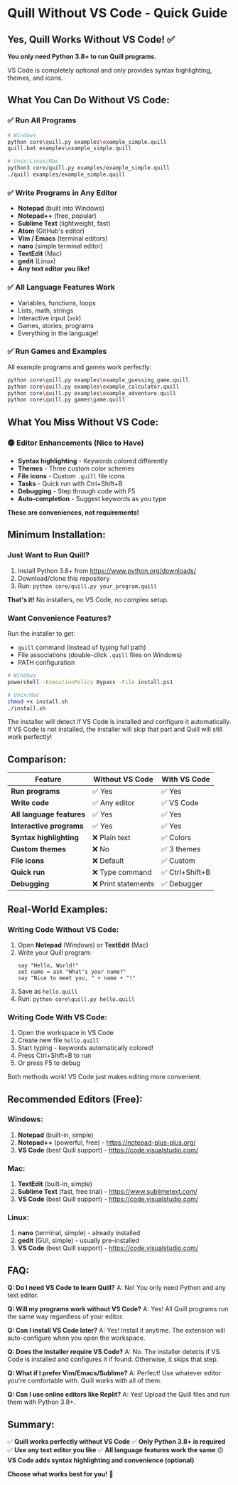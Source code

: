 # Quill Without VS Code - Quick Guide

## Yes, Quill Works Without VS Code! ✅

**You only need Python 3.8+ to run Quill programs.**

VS Code is completely optional and only provides syntax highlighting, themes, and icons.

## What You Can Do Without VS Code:

### ✅ Run All Programs
```bash
# Windows
python core\quill.py examples\example_simple.quill
quill.bat examples\example_simple.quill

# Unix/Linux/Mac
python3 core/quill.py examples/example_simple.quill
./quill examples/example_simple.quill
```

### ✅ Write Programs in Any Editor
- **Notepad** (built into Windows)
- **Notepad++** (free, popular)
- **Sublime Text** (lightweight, fast)
- **Atom** (GitHub's editor)
- **Vim / Emacs** (terminal editors)
- **nano** (simple terminal editor)
- **TextEdit** (Mac)
- **gedit** (Linux)
- **Any text editor you like!**

### ✅ All Language Features Work
- Variables, functions, loops
- Lists, math, strings
- Interactive input (`ask`)
- Games, stories, programs
- Everything in the language!

### ✅ Run Games and Examples
All example programs and games work perfectly:
```bash
python core\quill.py examples\example_guessing_game.quill
python core\quill.py examples\example_calculator.quill
python core\quill.py examples\example_adventure.quill
python core\quill.py games\game.quill
```

## What You Miss Without VS Code:

### 🟡 Editor Enhancements (Nice to Have)
- **Syntax highlighting** - Keywords colored differently
- **Themes** - Three custom color schemes
- **File icons** - Custom `.quill` file icons
- **Tasks** - Quick run with Ctrl+Shift+B
- **Debugging** - Step through code with F5
- **Auto-completion** - Suggest keywords as you type

**These are conveniences, not requirements!**

## Minimum Installation:

### Just Want to Run Quill?
1. Install Python 3.8+ from https://www.python.org/downloads/
2. Download/clone this repository
3. Run: `python core/quill.py your_program.quill`

**That's it!** No installers, no VS Code, no complex setup.

### Want Convenience Features?
Run the installer to get:
- `quill` command (instead of typing full path)
- File associations (double-click `.quill` files on Windows)
- PATH configuration

```bash
# Windows
powershell -ExecutionPolicy Bypass -File install.ps1

# Unix/Mac
chmod +x install.sh
./install.sh
```

The installer will detect if VS Code is installed and configure it automatically. If VS Code is not installed, the installer will skip that part and Quill will still work perfectly!

## Comparison:

| Feature | Without VS Code | With VS Code |
|---------|----------------|--------------|
| **Run programs** | ✅ Yes | ✅ Yes |
| **Write code** | ✅ Any editor | ✅ VS Code |
| **All language features** | ✅ Yes | ✅ Yes |
| **Interactive programs** | ✅ Yes | ✅ Yes |
| **Syntax highlighting** | ❌ Plain text | ✅ Colors |
| **Custom themes** | ❌ No | ✅ 3 themes |
| **File icons** | ❌ Default | ✅ Custom |
| **Quick run** | ❌ Type command | ✅ Ctrl+Shift+B |
| **Debugging** | ❌ Print statements | ✅ Debugger |

## Real-World Examples:

### Writing Code Without VS Code:
1. Open **Notepad** (Windows) or **TextEdit** (Mac)
2. Write your Quill program:
   ```quill
   say "Hello, World!"
   set name = ask "What's your name?"
   say "Nice to meet you, " + name + "!"
   ```
3. Save as `hello.quill`
4. Run: `python core\quill.py hello.quill`

### Writing Code With VS Code:
1. Open the workspace in VS Code
2. Create new file `hello.quill`
3. Start typing - keywords automatically colored!
4. Press Ctrl+Shift+B to run
5. Or press F5 to debug

Both methods work! VS Code just makes editing more convenient.

## Recommended Editors (Free):

### Windows:
1. **Notepad** (built-in, simple)
2. **Notepad++** (powerful, free) - https://notepad-plus-plus.org/
3. **VS Code** (best Quill support) - https://code.visualstudio.com/

### Mac:
1. **TextEdit** (built-in, simple)
2. **Sublime Text** (fast, free trial) - https://www.sublimetext.com/
3. **VS Code** (best Quill support) - https://code.visualstudio.com/

### Linux:
1. **nano** (terminal, simple) - already installed
2. **gedit** (GUI, simple) - usually pre-installed
3. **VS Code** (best Quill support) - https://code.visualstudio.com/

## FAQ:

**Q: Do I need VS Code to learn Quill?**
A: No! You only need Python and any text editor.

**Q: Will my programs work without VS Code?**
A: Yes! All Quill programs run the same way regardless of your editor.

**Q: Can I install VS Code later?**
A: Yes! Install it anytime. The extension will auto-configure when you open the workspace.

**Q: Does the installer require VS Code?**
A: No. The installer detects if VS Code is installed and configures it if found. Otherwise, it skips that step.

**Q: What if I prefer Vim/Emacs/Sublime?**
A: Perfect! Use whatever editor you're comfortable with. Quill works with all of them.

**Q: Can I use online editors like Replit?**
A: Yes! Upload the Quill files and run them with Python 3.8+.

## Summary:

✅ **Quill works perfectly without VS Code**
✅ **Only Python 3.8+ is required**
✅ **Use any text editor you like**
✅ **All language features work the same**
🟡 **VS Code adds syntax highlighting and convenience (optional)**

**Choose what works best for you!** 🚀
